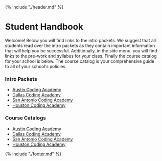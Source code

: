 {% include "./header.md" %}

# Student Handbook

Welcome! Below you will find links to the intro packets. We suggest that all students read over the intro packets as they contain important information that will help you be successful. Additionally, in the side menu, you will find links to the pre-work and syllabus for your class. Finally the course catalog for your school is below. The course catalog is your comprehensive guide to all of your school's policies.

### Intro Packets
* [Austin Coding Academy](https://docs.google.com/document/d/1xytGUXwhsaHuUt6jTq9Yuh6eIniHuE9hxAat2Y4cHj4/edit?usp=sharing)
* [Dallas Coding Academy](https://docs.google.com/document/d/19WYWfs5_kOK7ApfhyHe2-iGhqdnma_kAeOwRxQ9NwTs/edit?usp=sharing)
* [San Antonio Coding Academy](https://docs.google.com/document/d/1U0OSR5z1sPYDLNl14virVGIqaTpf4McNAusTuWHePGU/edit?usp=sharing)
* [Houston Coding Academy](https://docs.google.com/document/d/1T2J4Wks6shRqV3ex6KmalOfCCLlD2QhPicPxHbWfPsI/edit?usp=sharing)

### Course Catalogs
* [Austin Coding Academy](https://docs.google.com/document/d/1DleTa0IYkpZAUK9b3yNsJiE5Uc2D2tHF5lVWVH83ZiM/edit?usp=sharing)
* [Dallas Coding Academy](https://docs.google.com/document/d/1A34e5Akso-1O7aCHGxqcq-uoVXbvCXPijdtKF98fzQU/edit?usp=sharing)
* [San Antonio Coding Academy](https://docs.google.com/document/d/1ZMtSfoxoiBSwZFmEsM2VOqyUcXc7x8NujfyTPAIF4Vw/edit?usp=sharing)
* [Houston Coding Academy](https://docs.google.com/document/d/1U8_ZLO7L9vQHczANv45fHfMlh-zZjNQXYOEkBjc3AZg/edit?usp=sharing)

{% include "./footer.md" %}

